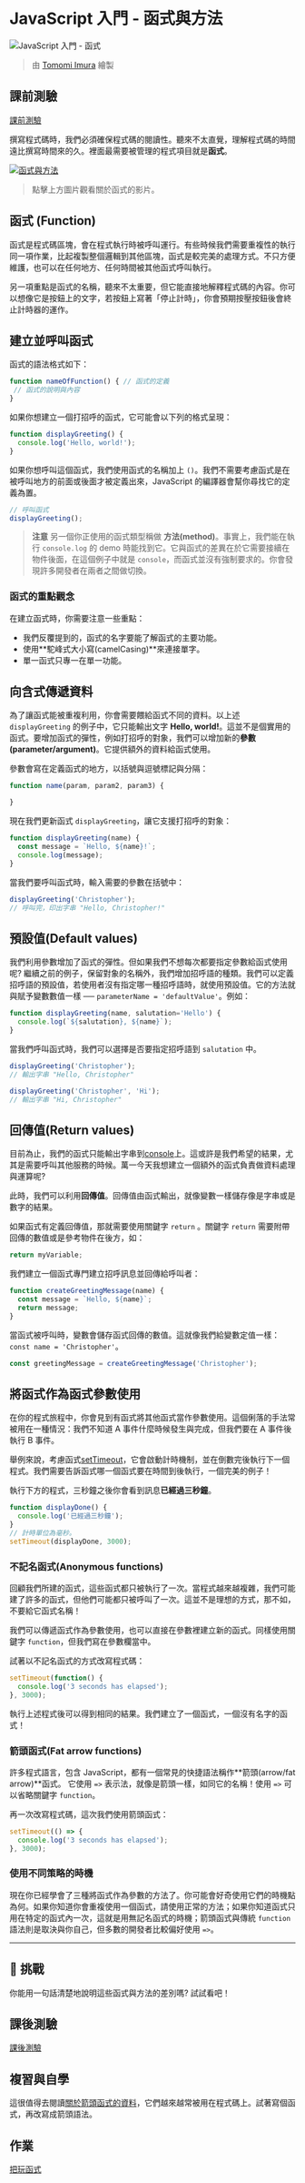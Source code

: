 # JavaScript 入門 - 函式與方法

![JavaScript 入門 - 函式](/sketchnotes/webdev101-js-functions.png)
> 由 [Tomomi Imura](https://twitter.com/girlie_mac) 繪製

## 課前測驗
[課前測驗](https://ashy-river-0debb7803.1.azurestaticapps.net/quiz/9?loc=zh_tw)

撰寫程式碼時，我們必須確保程式碼的閱讀性。聽來不太直覺，理解程式碼的時間遠比撰寫時間來的久。裡面最需要被管理的程式項目就是**函式**。

[![函式與方法](https://img.youtube.com/vi/XgKsD6Zwvlc/0.jpg)](https://youtube.com/watch?v=XgKsD6Zwvlc "函式與方法")

> 點擊上方圖片觀看關於函式的影片。


## 函式 (Function)

函式是程式碼區塊，會在程式執行時被呼叫運行。有些時候我們需要重複性的執行同一項作業，比起複製整個邏輯到其他區塊，函式是較完美的處理方式。不只方便維護，也可以在任何地方、任何時間被其他函式呼叫執行。

另一項重點是函式的名稱，聽來不太重要，但它能直接地解釋程式碼的內容。你可以想像它是按鈕上的文字，若按鈕上寫著「停止計時」，你會預期按壓按鈕後會終止計時器的運作。

## 建立並呼叫函式

函式的語法格式如下：

```javascript
function nameOfFunction() { // 函式的定義
 // 函式的說明與內容
}
```

如果你想建立一個打招呼的函式，它可能會以下列的格式呈現：

```javascript
function displayGreeting() {
  console.log('Hello, world!');
}
```

如果你想呼叫這個函式，我們使用函式的名稱加上 `()`。我們不需要考慮函式是在被呼叫地方的前面或後面才被定義出來，JavaScript 的編譯器會幫你尋找它的定義為置。

```javascript
// 呼叫函式
displayGreeting();
```

> **注意** 另一個你正使用的函式類型稱做 **方法(method)**。事實上，我們能在執行 `console.log` 的 demo 時能找到它。它與函式的差異在於它需要接續在物件後面，在這個例子中就是 `console`，而函式並沒有強制要求的。你會發現許多開發者在兩者之間做切換。

### 函式的重點觀念

在建立函式時，你需要注意一些重點：

- 我們反覆提到的，函式的名字要能了解函式的主要功能。
- 使用**駝峰式大小寫(camelCasing)**來連接單字。
- 單一函式只專一在單一功能。

## 向含式傳遞資料

為了讓函式能被重複利用，你會需要餵給函式不同的資料。以上述 `displayGreeting` 的例子中，它只能輸出文字 **Hello, world!**。這並不是個實用的函式。要增加函式的彈性，例如打招呼的對象，我們可以增加新的**參數(parameter/argument)**。它提供額外的資料給函式使用。

參數會寫在定義函式的地方，以括號與逗號標記與分隔：

```javascript
function name(param, param2, param3) {

}
```

現在我們更新函式 `displayGreeting`，讓它支援打招呼的對象：

```javascript
function displayGreeting(name) {
  const message = `Hello, ${name}!`;
  console.log(message);
}
```

當我們要呼叫函式時，輸入需要的參數在括號中：

```javascript
displayGreeting('Christopher');
// 呼叫完，印出字串 "Hello, Christopher!" 
```

## 預設值(Default values)

我們利用參數增加了函式的彈性。但如果我們不想每次都要指定參數給函式使用呢? 繼續之前的例子，保留對象的名稱外，我們增加招呼語的種類。我們可以定義招呼語的預設值，若使用者沒有指定哪一種招呼語時，就使用預設值。它的方法就與賦予變數數值一樣 ── `parameterName = 'defaultValue'`。例如：

```javascript
function displayGreeting(name, salutation='Hello') {
  console.log(`${salutation}, ${name}`);
}
```

當我們呼叫函式時，我們可以選擇是否要指定招呼語到 `salutation` 中。

```javascript
displayGreeting('Christopher');
// 輸出字串 "Hello, Christopher"

displayGreeting('Christopher', 'Hi');
// 輸出字串 "Hi, Christopher"
```

## 回傳值(Return values)

目前為止，我們的函式只能輸出字串到[console](https://developer.mozilla.org/docs/Web/API/console)上。這或許是我們希望的結果，尤其是需要呼叫其他服務的時候。萬一今天我想建立一個額外的函式負責做資料處理與運算呢?

此時，我們可以利用**回傳值**。回傳值由函式輸出，就像變數一樣儲存像是字串或是數字的結果。

如果函式有定義回傳值，那就需要使用關鍵字 `return` 。關鍵字 `return` 需要附帶回傳的數值或是參考物件在後方，如：

```javascript
return myVariable;
```  

我們建立一個函式專門建立招呼訊息並回傳給呼叫者：

```javascript
function createGreetingMessage(name) {
  const message = `Hello, ${name}`;
  return message;
}
```

當函式被呼叫時，變數會儲存函式回傳的數值。這就像我們給變數定值一樣： `const name = 'Christopher'`。

```javascript
const greetingMessage = createGreetingMessage('Christopher');
```

## 將函式作為函式參數使用

在你的程式旅程中，你會見到有函式將其他函式當作參數使用。這個俐落的手法常被用在一種情況：我們不知道 A 事件什麼時候發生與完成，但我們要在 A 事件後執行 B 事件。

舉例來說，考慮函式[setTimeout](https://developer.mozilla.org/docs/Web/API/WindowOrWorkerGlobalScope/setTimeout)，它會啟動計時機制，並在倒數完後執行下一個程式。我們需要告訴函式哪一個函式要在時間到後執行，一個完美的例子！

執行下方的程式，三秒鐘之後你會看到訊息**已經過三秒鐘**。

```javascript
function displayDone() {
  console.log('已經過三秒鐘');
}
// 計時單位為毫秒。
setTimeout(displayDone, 3000);
```

### 不記名函式(Anonymous functions)

回顧我們所建的函式，這些函式都只被執行了一次。當程式越來越複雜，我們可能建了許多的函式，但他們可能都只被呼叫了一次。這並不是理想的方式，那不如，不要給它函式名稱！

我們可以傳遞函式作為參數使用，也可以直接在參數裡建立新的函式。同樣使用關鍵字 `function`，但我們寫在參數欄當中。

試著以不記名函式的方式改寫程式碼：

```javascript
setTimeout(function() {
  console.log('3 seconds has elapsed');
}, 3000);
```

執行上述程式後可以得到相同的結果。我們建立了一個函式，一個沒有名字的函式！

### 箭頭函式(Fat arrow functions)

許多程式語言，包含 JavaScript，都有一個常見的快捷語法稱作**箭頭(arrow/fat arrow)**函式。 它使用 `=>` 表示法，就像是箭頭一樣，如同它的名稱！使用 `=>` 可以省略關鍵字 `function`。

再一次改寫程式碼，這次我們使用箭頭函式：

```javascript
setTimeout(() => {
  console.log('3 seconds has elapsed');
}, 3000);
```

### 使用不同策略的時機

現在你已經學會了三種將函式作為參數的方法了。你可能會好奇使用它們的時機點為何。如果你知道你會重複使用一個函式，請使用正常的方法；如果你知道函式只用在特定的函式內一次，這就是用無記名函式的時機；箭頭函式與傳統 `function` 語法則是取決與你自己，但多數的開發者比較偏好使用 `=>`。

---

## 🚀 挑戰

你能用一句話清楚地說明這些函式與方法的差別嗎? 試試看吧！

## 課後測驗
[課後測驗](https://ashy-river-0debb7803.1.azurestaticapps.net/quiz/10?loc=zh_tw)

## 複習與自學

這很值得去閱讀[關於箭頭函式的資料](https://developer.mozilla.org/docs/Web/JavaScript/Reference/Functions/Arrow_functions)，它們越來越常被用在程式碼上。試著寫個函式，再改寫成箭頭語法。

## 作業

[把玩函式](assignment.zh-tw.md)
